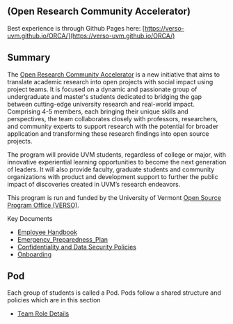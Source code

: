 ## (Open Research Community Accelerator)
Best experience is through Github Pages here: [https://verso-uvm.github.io/ORCA/](https://verso-uvm.github.io/ORCA/)
## Summary
The [Open Research Community Accelerator](https://verso.w3.uvm.edu/orca/) is a new initiative that aims to translate academic research into open projects with social impact using project teams. It is focused on a dynamic and passionate group of undergraduate and master's students dedicated to bridging the gap between cutting-edge university research and real-world impact. Comprising 4-5 members, each bringing their unique skills and perspectives, the team collaborates closely with professors, researchers, and community experts to support research with the potential for broader application and transforming these research findings into open source projects.

The program will provide UVM students, regardless of college or major, with innovative experiential learning opportunities to become the next generation of leaders. It will also provide faculty, graduate students and community organizations with product and development support to further the public impact of discoveries created in UVM’s research endeavors.

This program is run and funded by the University of Vermont [Open Source Program Office (VERSO)](https://verso.w3.uvm.edu).

Key Documents
* [Employee Handbook](https://github.com/VERSO-UVM/ORCA/blob/main/Employee_Handbook.md)
* [Emergency_Preparedness_Plan](https://github.com/VERSO-UVM/ORCA/blob/main/Emergency_Preparedness_Plan.md)
* [Confidentiality and Data Security Policies](https://github.com/VERSO-UVM/ORCA/blob/main/Confidentiality_and_Data_Security_Policies.md)
* [Onboarding](https://github.com/VERSO-UVM/ORCA/blob/main/Onboarding.md)

## Pod
Each group of students is called a Pod. Pods follow a shared structure and policies which are in this section
- [Team Role Details](ORCA_job_description.md)
